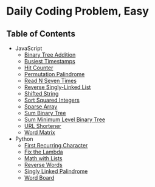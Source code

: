 # Daily Coding Problem, Easy

## Table of Contents

-   JavaScript
    -   [Binary Tree Addition](binary-tree-addition)
    -   [Busiest Timestamps](busiest-timestamps)
    -   [Hit Counter](hit-counter)
    -   [Permutation Palindrome](permutation-palindrome)
    -   [Read N Seven Times](read-n-seven-times)
    -   [Reverse Singly-Linked List](reverse-singly-linked-list)
    -   [Shifted String](shifted-string)
    -   [Sort Squared Integers](sort-squared-integers)
    -   [Sparse Array](sparse-array)
    -   [Sum Binary Tree](sum-binary-tree)
    -   [Sum Minimum Level Binary Tree](sum-minimum-level-binary-tree)
    -   [URL Shortener](url-shortener)
    -   [Word Matrix](word-matrix)
-   Python
    -   [First Recurring Character](first-recurring-character)
    -   [Fix the Lambda](fix-the-lambda)
    -   [Math with Lists](math-with-lists)
    -   [Reverse Words](reverse-words)
    -   [Singly Linked Palindrome](singly-linked-palindrome)
    -   [Word Board](word-board)
